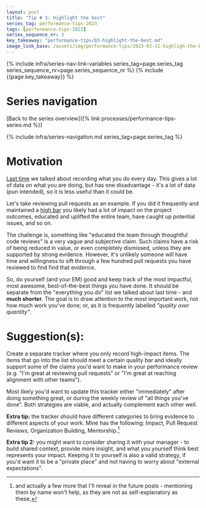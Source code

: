 ```yaml
---
layout: post
title: "Tip # 3: Highlight the best"
series_tag: performance-tips-2023
tags: [performance-tips-2023]
series_sequence_nr: 3
key_takeaway: "performance-tips/03-highlight-the-best.md"
image_link_base: /assets/img/performance-tips/2023-03-11-highligh-the-best
---
```

{% include infra/series-nav-link-variables series_tag=page.series_tag series_sequence_nr=page.series_sequence_nr %}
{% include {{page.key_takeaway}} %}

# Series navigation

[Back to the series overview]({% link processes/performance-tips-series.md %})

{% include infra/series-navigation.md series_tag=page.series_tag %}

# Motivation

[Last time][previous] we talked about recording what you do every day. This gives a lot of data on what you are 
doing, but has one disadvantage - it's a lot of data (pun intended), so it is less useful than it could be.

Let's take reviewing pull requests as an example. If you did it frequently and maintained a 
[high bar][diff-reviews] you likely had a lot of impact on the project outcomes, educated and uplifted the 
entire team, have caught up potential issues, and so on. 

The challenge is, something like "educated the team through thoughtful code reviews" is a very vague and subjective 
claim. Such claims have a risk of being reduced in value, or even completely dismissed, unless they are supported by
strong evidence. However, it's unlikely someone will have time and willingness to sift through a few hundred pull 
requests you have reviewed to find find that evidence.

So, do yourself (and your EM) good and keep track of the most impactful, most awesome, best-of-the-best things you 
have done. It should be separate from the "everything you do" list we talked about last time - and **much shorter**. 
The goal is to draw attention to the most important work, not how much work you've done; or, as it is frequently 
labelled *"quality over quantity"*.

# Suggestion(s): 

Create a separate tracker where you only record high-impact items. The items that go into the list should meet 
a certain quality bar and ideally support some of the claims you'd want to make in your performance review (e.g. 
"I'm great at reviewing pull requests" or "I'm great at reaching alignment with other teams").

Most likely you'd want to update this tracker either "immediately" after doing something great, or during the 
weekly review of "all things you've done". Both strategies are viable, and actually complement each other well.

**Extra tip:** the tracker should have different categories to bring evidence to different aspects of your work. 
Mine has the following: Impact, Pull Request Reviews, Organization Building, Mentorship.[^1]

**Extra tip 2:** you might want to consider sharing it with your manager - to build shared context, 
provide more insight, and what you yourself think best represents your impact. 
Keeping it to yourself is also a valid strategy, if you'd want it to be a "private place" and not having to worry 
about "external expectations".

[diff-reviews]: /processes/2020-05-07-optimizing-code-reviews/
[^1]: and actually a few more that I'll reveal in the future posts - mentioning them by name won't help, as they are
    not as self-explanatory as these.

[previous]: {{prev_post}}